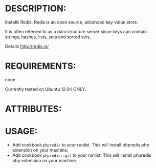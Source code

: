 # DESCRIPTION:

Installs Redis. Redis is an open source, advanced key-value store. 

It is often referred to as a data structure server since keys can contain strings, hashes, lists, sets and sorted sets.

Details http://redis.io/

# REQUIREMENTS:

none

Currently tested on Ubuntu 12.04 ONLY.

# ATTRIBUTES:

	

# USAGE:

* Add cookbook ``phpredis`` to your runlist. This will install phpredis php extension on your machine.
* Add cookbook ``phpredis::git`` to your runlist. This will install phpredis php extension on your machine.